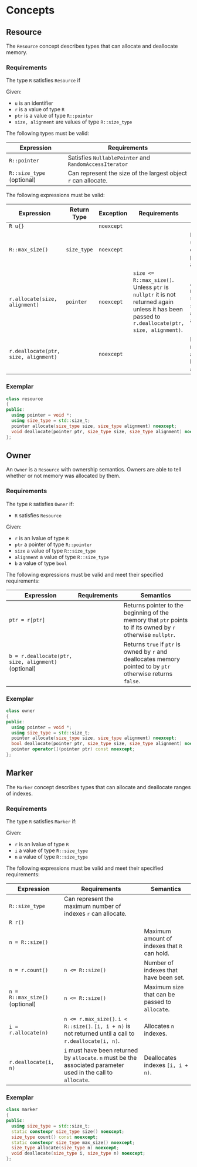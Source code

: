 # Concepts

## Resource

The `Resource` concept describes types that can allocate and deallocate memory.

### Requirements

The type `R` satisfies `Resource` if

Given:

* `u` is an identifier
* `r` is a value of type `R`
* `ptr` is a value of type `R::pointer`
* `size, alignment` are values of type `R::size_type`

The following types must be valid:

| Expression | Requirements | 
| ---------- | ------------ | 
| `R::pointer` |  Satisfies `NullablePointer` and `RandomAccessIterator` |
| `R::size_type` (optional) | Can represent the size of the largest object `r` can allocate. |

The following expressions must be valid:

| Expression | Return Type | Exception | Requirements | Semantics | 
| ---------- | ----------- | --------- | ------------ | --------- |
| `R u{}` | | `noexcept` | | |
| `R::max_size()` | `size_type` | `noexcept` | | Maximum size that can be passed to allocate. |
| `r.allocate(size, alignment)` | `pointer` | `noexcept` | `size <= R::max_size()`. Unless `ptr` is `nullptr` it is not returned again unless it has been passed to `r.deallocate(ptr, size, alignment)`. | Allocates memory suitable for `size` bytes, aligned to `alignment`. |
| `r.deallocate(ptr, size, alignment)` | | `noexcept` | | Deallocates memory allocated by `allocate`. |

### Exemplar

```cpp
class resource
{
public:
  using pointer = void *;
  using size_type = std::size_t;
  pointer allocate(size_type size, size_type alignment) noexcept;
  void deallocate(pointer ptr, size_type size, size_type alignment) noexcept;
};
```

## Owner 

An `Owner` is a `Resource` with ownership semantics. 
Owners are able to tell whether or not memory was allocated by them.

### Requirements

The type `R` satisfies `Owner` if:
* `R` satisfies `Resource`

Given:
* `r` is an lvalue of type `R`
* `ptr` a pointer of type `R::pointer`
* `size` a value of type `R::size_type`
* `alignment` a value of type `R::size_type`
* `b` a value of type `bool`

The following expressions must be valid and meet their specified requirements:

| Expression | Requirements | Semantics |
| ---------- | ------------ | --------- |
| `ptr = r[ptr]` | | Returns pointer to the beginning of the memory that `ptr` points to if its owned by `r` otherwise `nullptr`. |
| `b = r.deallocate(ptr, size, alignment)` (optional) | | Returns `true` if `ptr` is owned by `r` and deallocates memory pointed to by `ptr` otherwise returns `false`. |

### Exemplar

```cpp
class owner
{
public:
  using pointer = void *;
  using size_type = std::size_t;
  pointer allocate(size_type size, size_type alignment) noexcept;
  bool deallocate(pointer ptr, size_type size, size_type alignment) noexcept;
  pointer operator[](pointer ptr) const noexcept;
};
```

## Marker

The `Marker` concept describes types that can allocate and deallocate ranges of indexes.

### Requirements

The type `R` satisfies `Marker` if:

Given:
* `r` is an lvalue of type `R`
* `i` a value of type `R::size_type`
* `n` a value of type `R::size_type`

The following expressions must be valid and meet their specified requirements:

| Expression | Requirements | Semantics |
| ---------- | ------------ | --------- |
| `R::size_type` | Can represent the maximum number of indexes `r` can allocate. | |
| `R r()` | | |
| `n = R::size()` | | Maximum amount of indexes that `R` can hold. |
| `n = r.count()` | `n <= R::size()` | Number of indexes that have been set. |
| `n = R::max_size()` (optional) | `n <= R::size()` | Maximum size that can be passed to `allocate`. |
| `i = r.allocate(n)` | `n <= r.max_size()`. `i < R::size()`. `[i, i + n)` is not returned until a call to `r.deallocate(i, n)`. | Allocates `n` indexes. |
| `r.deallocate(i, n)` | `i` must have been returned by `allocate`. `n` must be the associated parameter used in the call to `allocate`. | Deallocates indexes `[i, i + n)`. |

### Exemplar

```cpp
class marker
{
public:
  using size_type = std::size_t;
  static constexpr size_type size() noexcept;
  size_type count() const noexcept;
  static constexpr size_type max_size() noexcept;
  size_type allocate(size_type n) noexcept;
  void deallocate(size_type i, size_type n) noexcept;
};
```